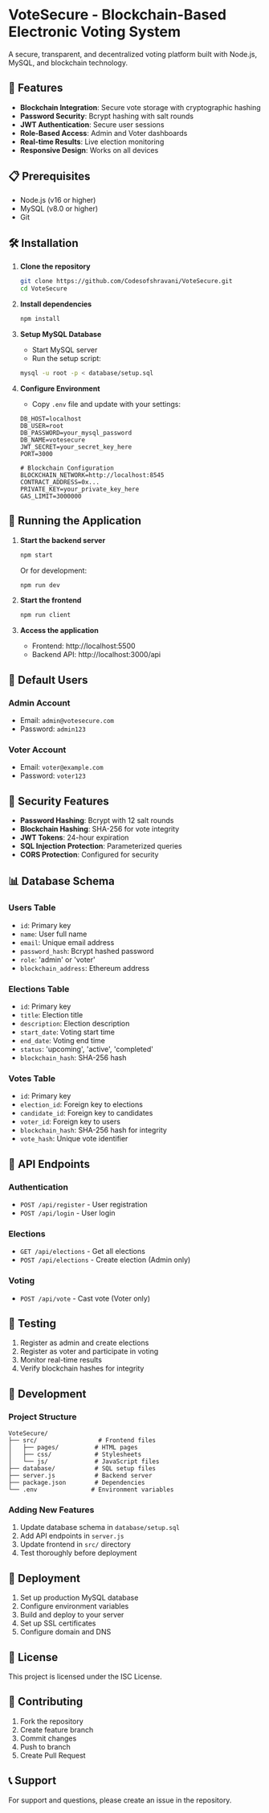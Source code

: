 # VoteSecure - Blockchain-Based Electronic Voting System

A secure, transparent, and decentralized voting platform built with Node.js, MySQL, and blockchain technology.

## 🚀 Features

- **Blockchain Integration**: Secure vote storage with cryptographic hashing
- **Password Security**: Bcrypt hashing with salt rounds
- **JWT Authentication**: Secure user sessions
- **Role-Based Access**: Admin and Voter dashboards
- **Real-time Results**: Live election monitoring
- **Responsive Design**: Works on all devices

## 📋 Prerequisites

- Node.js (v16 or higher)
- MySQL (v8.0 or higher)
- Git

## 🛠️ Installation

1. **Clone the repository**
   ```bash
   git clone https://github.com/Codesofshravani/VoteSecure.git
   cd VoteSecure
   ```

2. **Install dependencies**
   ```bash
   npm install
   ```

3. **Setup MySQL Database**
   - Start MySQL server
   - Run the setup script:
   ```bash
   mysql -u root -p < database/setup.sql
   ```

4. **Configure Environment**
   - Copy `.env` file and update with your settings:
   ```
   DB_HOST=localhost
   DB_USER=root
   DB_PASSWORD=your_mysql_password
   DB_NAME=votesecure
   JWT_SECRET=your_secret_key_here
   PORT=3000
   
   # Blockchain Configuration
   BLOCKCHAIN_NETWORK=http://localhost:8545
   CONTRACT_ADDRESS=0x...
   PRIVATE_KEY=your_private_key_here
   GAS_LIMIT=3000000
   ```

## 🚀 Running the Application

1. **Start the backend server**
   ```bash
   npm start
   ```
   Or for development:
   ```bash
   npm run dev
   ```

2. **Start the frontend**
   ```bash
   npm run client
   ```

3. **Access the application**
   - Frontend: http://localhost:5500
   - Backend API: http://localhost:3000/api

## 👥 Default Users

### Admin Account
- Email: `admin@votesecure.com`
- Password: `admin123`

### Voter Account
- Email: `voter@example.com`
- Password: `voter123`

## 🔐 Security Features

- **Password Hashing**: Bcrypt with 12 salt rounds
- **Blockchain Hashing**: SHA-256 for vote integrity
- **JWT Tokens**: 24-hour expiration
- **SQL Injection Protection**: Parameterized queries
- **CORS Protection**: Configured for security

## 📊 Database Schema

### Users Table
- `id`: Primary key
- `name`: User full name
- `email`: Unique email address
- `password_hash`: Bcrypt hashed password
- `role`: 'admin' or 'voter'
- `blockchain_address`: Ethereum address

### Elections Table
- `id`: Primary key
- `title`: Election title
- `description`: Election description
- `start_date`: Voting start time
- `end_date`: Voting end time
- `status`: 'upcoming', 'active', 'completed'
- `blockchain_hash`: SHA-256 hash

### Votes Table
- `id`: Primary key
- `election_id`: Foreign key to elections
- `candidate_id`: Foreign key to candidates
- `voter_id`: Foreign key to users
- `blockchain_hash`: SHA-256 hash for integrity
- `vote_hash`: Unique vote identifier

## 🔗 API Endpoints

### Authentication
- `POST /api/register` - User registration
- `POST /api/login` - User login

### Elections
- `GET /api/elections` - Get all elections
- `POST /api/elections` - Create election (Admin only)

### Voting
- `POST /api/vote` - Cast vote (Voter only)

## 🧪 Testing

1. Register as admin and create elections
2. Register as voter and participate in voting
3. Monitor real-time results
4. Verify blockchain hashes for integrity

## 🔧 Development

### Project Structure
```
VoteSecure/
├── src/                 # Frontend files
│   ├── pages/          # HTML pages
│   ├── css/            # Stylesheets
│   └── js/             # JavaScript files
├── database/           # SQL setup files
├── server.js           # Backend server
├── package.json        # Dependencies
└── .env               # Environment variables
```

### Adding New Features
1. Update database schema in `database/setup.sql`
2. Add API endpoints in `server.js`
3. Update frontend in `src/` directory
4. Test thoroughly before deployment

## 🚀 Deployment

1. Set up production MySQL database
2. Configure environment variables
3. Build and deploy to your server
4. Set up SSL certificates
5. Configure domain and DNS

## 📝 License

This project is licensed under the ISC License.

## 🤝 Contributing

1. Fork the repository
2. Create feature branch
3. Commit changes
4. Push to branch
5. Create Pull Request

## 📞 Support

For support and questions, please create an issue in the repository.
